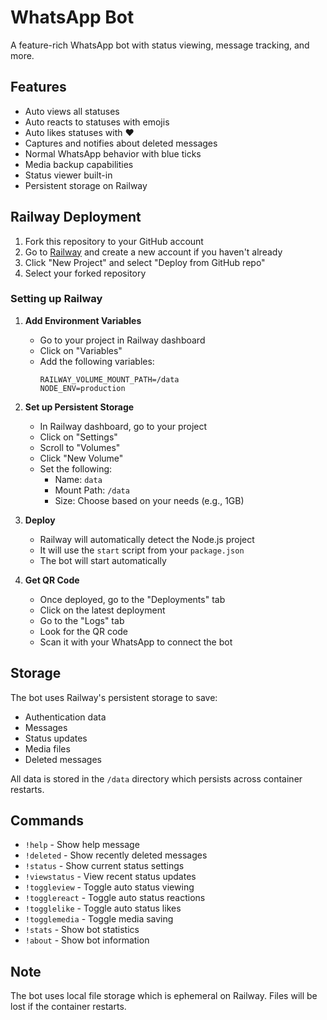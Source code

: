 # WhatsApp Bot

A feature-rich WhatsApp bot with status viewing, message tracking, and more.

## Features
- Auto views all statuses
- Auto reacts to statuses with emojis
- Auto likes statuses with ❤️
- Captures and notifies about deleted messages
- Normal WhatsApp behavior with blue ticks
- Media backup capabilities
- Status viewer built-in
- Persistent storage on Railway

## Railway Deployment

1. Fork this repository to your GitHub account
2. Go to [Railway](https://railway.app/) and create a new account if you haven't already
3. Click "New Project" and select "Deploy from GitHub repo"
4. Select your forked repository

### Setting up Railway

1. **Add Environment Variables**
   - Go to your project in Railway dashboard
   - Click on "Variables"
   - Add the following variables:
     ```
     RAILWAY_VOLUME_MOUNT_PATH=/data
     NODE_ENV=production
     ```

2. **Set up Persistent Storage**
   - In Railway dashboard, go to your project
   - Click on "Settings"
   - Scroll to "Volumes"
   - Click "New Volume"
   - Set the following:
     - Name: `data`
     - Mount Path: `/data`
     - Size: Choose based on your needs (e.g., 1GB)

3. **Deploy**
   - Railway will automatically detect the Node.js project
   - It will use the `start` script from your `package.json`
   - The bot will start automatically

4. **Get QR Code**
   - Once deployed, go to the "Deployments" tab
   - Click on the latest deployment
   - Go to the "Logs" tab
   - Look for the QR code
   - Scan it with your WhatsApp to connect the bot

## Storage
The bot uses Railway's persistent storage to save:
- Authentication data
- Messages
- Status updates
- Media files
- Deleted messages

All data is stored in the `/data` directory which persists across container restarts.

## Commands
- `!help` - Show help message
- `!deleted` - Show recently deleted messages
- `!status` - Show current status settings
- `!viewstatus` - View recent status updates
- `!toggleview` - Toggle auto status viewing
- `!togglereact` - Toggle auto status reactions
- `!togglelike` - Toggle auto status likes
- `!togglemedia` - Toggle media saving
- `!stats` - Show bot statistics
- `!about` - Show bot information

## Note
The bot uses local file storage which is ephemeral on Railway. Files will be lost if the container restarts.